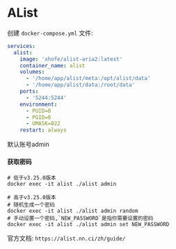 # AList

创建 `docker-compose.yml` 文件:

```yaml
services:
  alist:
    image: 'xhofe/alist-aria2:latest'
    container_name: alist
    volumes:
      - '/home/app/alist/meta:/opt/alist/data'
      - '/home/app/alist/data:/root/data'
    ports:
      - '5244:5244'
    environment:
      - PUID=0
      - PGID=0
      - UMASK=022
    restart: always
```

默认账号admin

#### 获取密码

```shell
# 低于v3.25.0版本
docker exec -it alist ./alist admin

# 高于v3.25.0版本
# 随机生成一个密码
docker exec -it alist ./alist admin random
# 手动设置一个密码,`NEW_PASSWORD`是指你需要设置的密码
docker exec -it alist ./alist admin set NEW_PASSWORD
```

官方文档: `https://alist.nn.ci/zh/guide/`